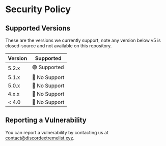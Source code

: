 # Security Policy

## Supported Versions

These are the versions we currently support, note any version below v5 is closed-source and not available on this repository.

| Version | Supported          |
| ------- | ------------------ |
| 5.2.x   | 🟢 Supported       |
| 5.1.x   | 🔴 No Support      |
| 5.0.x   | 🔴 No Support      |
| 4.x.x   | 🔴 No Support      |
| < 4.0   | 🔴 No Support      |

## Reporting a Vulnerability

You can report a vulnerability by contacting us at [contact@discordextremelist.xyz](mailto:contact@discordextremelist.xyz).
